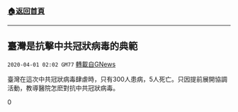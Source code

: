 ###  [:house:返回首頁](https://github.com/ourhimalayas/txt)
---

## 臺灣是抗擊中共冠狀病毒的典範
`2020-04-01 02:02 GM77` [轉載自GNews](https://gnews.org/zh-hant/158810/)

臺灣在這次中共冠狀病毒肆虐時，只有300人患病，5人死亡。只因提前展開協調活動，教導醫院怎麽對抗中共冠狀病毒。

0
